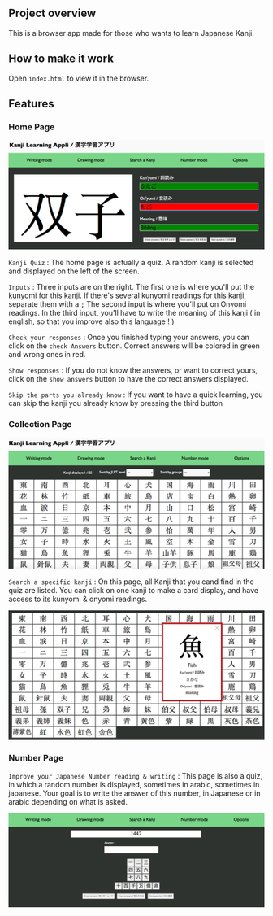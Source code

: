 ## Project overview

This is a browser app made for those who wants to learn Japanese Kanji.

## How to make it work

Open `index.html` to view it in the browser.


## Features

### Home Page

![alt text](./ressources/readme_home_picture.png)

`Kanji Quiz` : The home page is actually a quiz. A random kanji is selected and displayed on the left of the screen.

`Inputs` : Three inputs are on the right. The first one is where you'll put the kunyomi for this kanji. If there's several kunyomi readings for this kanji, separate them with a `;` 
The second input is where you'll put on Onyomi readings.
In the third input, you'll have to write the meaning of this kanji ( in english, so that you improve also this language ! )

`Check your responses` : Once you finished typing your answers, you can click on the `check Answers` button. Correct answers will be colored in green and wrong ones in red.

`Show responses` : If you do not know the answers, or want to correct yours, click on the `show answers` button to have the correct answers displayed.

`Skip the parts you already know` : If you want to have a quick learning, you can skip the kanji you already know by pressing the third button

### Collection Page

![alt text](./ressources/readme_collection_picture.png)

`Search a specific kanji` : On this page, all Kanji that you cand find in the quiz are listed. You can click on one kanji to make a card display, and have access to its kunyomi & onyomi readings.

![alt text](./ressources/readme_kanji_detail.png)


### Number Page

`Improve your Japanese Number reading & writing` : This page is also a quiz, in which a random number is displayed, sometimes in arabic, sometimes in japanese. Your goal is to write the answer of this number, in Japanese or in arabic depending on what is asked.

![alt text](./ressources/readme_number_mode.png)